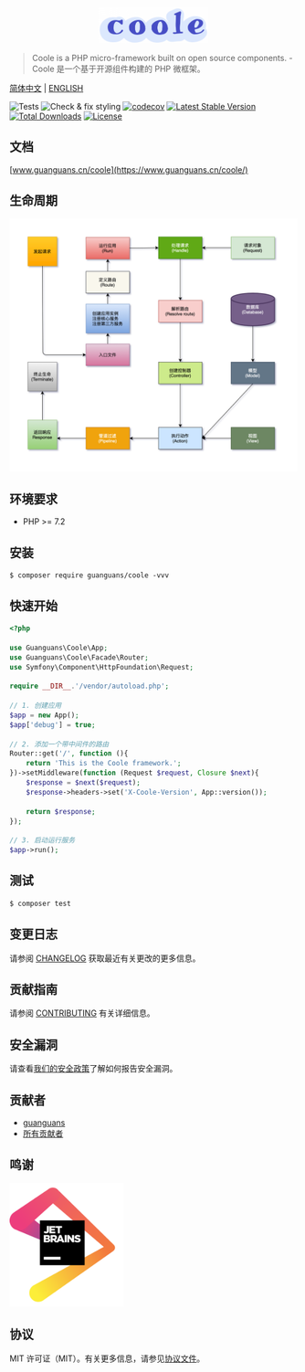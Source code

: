<p align="center"><img src="./docs/static/logo.png" width="38%" alt="Coole"></p>

> Coole is a PHP micro-framework built on open source components. - Coole 是一个基于开源组件构建的 PHP 微框架。

[简体中文](README-CN.md) | [ENGLISH](README.md)

![Tests](https://github.com/guanguans/coole/workflows/Tests/badge.svg)
![Check & fix styling](https://github.com/guanguans/coole/workflows/Check%20&%20fix%20styling/badge.svg)
[![codecov](https://codecov.io/gh/guanguans/coole/branch/main/graph/badge.svg?token=URGFAWS6S4)](https://codecov.io/gh/guanguans/coole)
[![Latest Stable Version](https://poser.pugx.org/guanguans/coole/v)](//packagist.org/packages/guanguans/coole)
[![Total Downloads](https://poser.pugx.org/guanguans/coole/downloads)](//packagist.org/packages/guanguans/coole)
[![License](https://poser.pugx.org/guanguans/coole/license)](//packagist.org/packages/guanguans/coole)

## 文档

[www.guanguans.cn/coole](https://www.guanguans.cn/coole/)

## 生命周期

<p align="center"><img src="./docs/static/life-cycle.png" alt="Life cycle"></p>

## 环境要求

* PHP >= 7.2

## 安装

``` shell script
$ composer require guanguans/coole -vvv
```

## 快速开始

``` php
<?php

use Guanguans\Coole\App;
use Guanguans\Coole\Facade\Router;
use Symfony\Component\HttpFoundation\Request;

require __DIR__.'/vendor/autoload.php';

// 1. 创建应用
$app = new App();
$app['debug'] = true;

// 2. 添加一个带中间件的路由
Router::get('/', function (){
    return 'This is the Coole framework.';
})->setMiddleware(function (Request $request, Closure $next){
    $response = $next($request);
    $response->headers->set('X-Coole-Version', App::version());

    return $response;
});

// 3. 启动运行服务
$app->run();
```

## 测试

``` bash
$ composer test
```

## 变更日志

请参阅 [CHANGELOG](CHANGELOG.md) 获取最近有关更改的更多信息。

## 贡献指南

请参阅 [CONTRIBUTING](.github/CONTRIBUTING.md) 有关详细信息。

## 安全漏洞

请查看[我们的安全政策](../../security/policy)了解如何报告安全漏洞。

## 贡献者

* [guanguans](https://github.com/guanguans)
* [所有贡献者](../../contributors)

## 鸣谢

<a href="https://www.jetbrains.com" target="_blank">
    <img src="./docs/static/jetbrains.png" alt="jetbrains" width="200"/>
</a>

## 协议

MIT 许可证（MIT）。有关更多信息，请参见[协议文件](LICENSE)。
